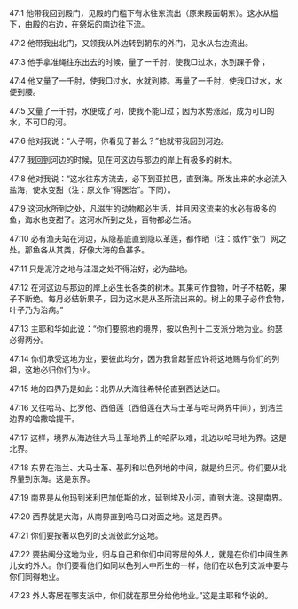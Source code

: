 <a id="1"></a>47:1  他带我回到殿门，见殿的门槛下有水往东流出（原来殿面朝东）。这水从槛下，由殿的右边，在祭坛的南边往下流。  

<a id="2"></a>47:2  他带我出北门，又领我从外边转到朝东的外门，见水从右边流出。  

<a id="3"></a>47:3  他手拿准绳往东出去的时候，量了一千肘，使我□过水，水到踝子骨；  

<a id="4"></a>47:4  他又量了一千肘，使我□过水，水就到膝。再量了一千肘，使我□过水，水便到腰。  

<a id="5"></a>47:5  又量了一千肘，水便成了河，使我不能□过；因为水势涨起，成为可□的水，不可□的河。  

<a id="6"></a>47:6  他对我说：“人子啊，你看见了甚么？”他就带我回到河边。  

<a id="7"></a>47:7  我回到河边的时候，见在河这边与那边的岸上有极多的树木。  

<a id="8"></a>47:8  他对我说：“这水往东方流去，必下到亚拉巴，直到海。所发出来的水必流入盐海，使水变甜（注：原文作“得医治”。下同）。  

<a id="9"></a>47:9  这河水所到之处，凡滋生的动物都必生活，并且因这流来的水必有极多的鱼，海水也变甜了。这河水所到之处，百物都必生活。  

<a id="10"></a>47:10  必有渔夫站在河边，从隐基底直到隐以革莲，都作晒（注：或作“张”）网之处。那鱼各从其类，好像大海的鱼甚多。  

<a id="11"></a>47:11  只是泥泞之地与洼湿之处不得治好，必为盐地。  

<a id="12"></a>47:12  在河这边与那边的岸上必生长各类的树木。其果可作食物，叶子不枯乾，果子不断绝。每月必结新果子，因为这水是从圣所流出来的。树上的果子必作食物，叶子乃为治病。”  

<a id="13"></a>47:13  主耶和华如此说：“你们要照地的境界，按以色列十二支派分地为业。约瑟必得两分。  

<a id="14"></a>47:14  你们承受这地为业，要彼此均分，因为我曾起誓应许将这地赐与你们的列祖，这地必归你们为业。  

<a id="15"></a>47:15  地的四界乃是如此：北界从大海往希特伦直到西达达口。  

<a id="16"></a>47:16  又往哈马、比罗他、西伯莲（西伯莲在大马士革与哈马两界中间），到浩兰边界的哈撒哈提干。  

<a id="17"></a>47:17  这样，境界从海边往大马士革地界上的哈萨以难，北边以哈马地为界。这是北界。  

<a id="18"></a>47:18  东界在浩兰、大马士革、基列和以色列地的中间，就是约旦河。你们要从北界量到东海。这是东界。  

<a id="19"></a>47:19  南界是从他玛到米利巴加低斯的水，延到埃及小河，直到大海。这是南界。  

<a id="20"></a>47:20  西界就是大海，从南界直到哈马口对面之地。这是西界。  

<a id="21"></a>47:21  你们要按著以色列的支派彼此分这地。  

<a id="22"></a>47:22  要拈阄分这地为业，归与自己和你们中间寄居的外人，就是在你们中间生养儿女的外人。你们要看他们如同以色列人中所生的一样，他们在以色列支派中要与你们同得地业。  

<a id="23"></a>47:23  外人寄居在哪支派中，你们就在那里分给他地业。”这是主耶和华说的。  
